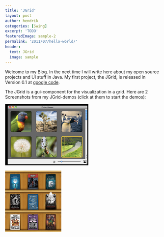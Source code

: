 ```yaml
---
title: 'JGrid'
layout: post
author: hendrik
categories: [Swing]
excerpt: 'TODO'
featuredImage: sample-2
permalink: '2011/07/hello-world/'
header:
  text: JGrid
  image: sample
---
```

Welcome to my Blog. In the next time I will write here about my open source projects and UI stuff in Java. My first project, the JGrid, is released in Version 0.1 at [google code](https://code.google.com/p/jgrid/).

The JGrid is a gui-component for the visualization in a grid. Here are 2 Screenshots from my JGrid-demos (click at them to start the demos):

![PictureViewer demo](/assets/posts/guigarage-legacy/picprev.png)

![Bookshelf demo](/assets/posts/guigarage-legacy/bookprev.png)
